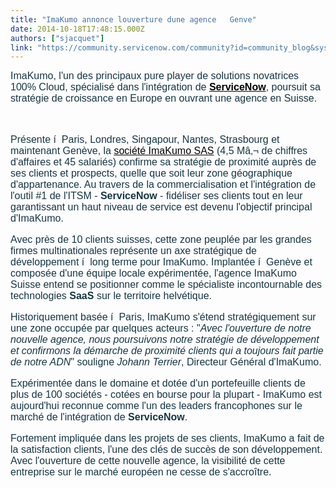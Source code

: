 ```yaml
---
title: "ImaKumo annonce louverture dune agence   Genve"
date: 2014-10-18T17:48:15.000Z
authors: ["sjacquet"]
link: "https://community.servicenow.com/community?id=community_blog&sys_id=ac5e2aaddbd0dbc01dcaf3231f96193f"
---
```

<p style="font-family: arial, sans-serif; color: #666666;"><span style="font-weight: inherit; font-style: inherit; font-size: 16px; font-family: sans-serif; color: #153643;">ImaKumo, l'un des principaux pure player de solutions novatrices 100% Cloud, spécialisé dans l'intégration de </span><strong style="font-style: inherit; font-size: 16px; font-family: sans-serif; color: #153643;"><a title="k-external-small" class="jive-link-external-small" href="http://www.imakumo.fr/servicenow/" rel="nofollow" style="font-weight: inherit; font-style: inherit; font-family: inherit; color: #000000;" target="_blank">ServiceNow</a></strong><span style="font-weight: inherit; font-style: inherit; font-size: 16px; font-family: sans-serif; color: #153643;">, poursuit sa stratégie de croissance en Europe en ouvrant une agence en Suisse.</span></p><p style="font-family: arial, sans-serif; color: #666666;"><span style="font-weight: inherit; font-style: inherit; font-size: 16px; font-family: sans-serif; color: #153643;"><br/></span></p><p style="font-size: 16px; font-family: sans-serif; color: #153643;">Présente í  Paris, Londres, Singapour, Nantes, Strasbourg et maintenant Genève, la <a title="k-external-small" class="jive-link-external-small" href="http://www.imakumo.fr/" rel="nofollow" style="font-weight: inherit; font-style: inherit; font-family: inherit; color: #000000;" target="_blank">société ImaKumo SAS</a> (4,5 Mâ‚¬ de chiffres d'affaires et 45 salariés) confirme sa stratégie de proximité auprès de ses clients et prospects, quelle que soit leur zone géographique d'appartenance. Au travers de la commercialisation et l'intégration de l'outil #1 de l'ITSM - <strong style="font-style: inherit; font-family: inherit;">ServiceNow</strong> - fidéliser ses clients tout en leur garantissant un haut niveau de service est devenu l'objectif principal d'ImaKumo.</p><p></p><p style="font-size: 16px; font-family: sans-serif; color: #153643;">Avec près de 10 clients suisses, cette zone peuplée par les grandes firmes multinationales représente un axe stratégique de développement í  long terme pour ImaKumo. Implantée í  Genève et composée d'une équipe locale expérimentée, l'agence ImaKumo Suisse entend se positionner comme le spécialiste incontournable des technologies <strong style="font-style: inherit; font-family: inherit;">SaaS</strong> sur le territoire helvétique.</p><p></p><p style="font-size: 16px; font-family: sans-serif; color: #153643;">Historiquement basée í  Paris, ImaKumo s'étend stratégiquement sur une zone occupée par quelques acteurs : "<em style="font-weight: inherit; font-family: inherit;">Avec l'ouverture de notre nouvelle agence, nous poursuivons notre stratégie de développement et confirmons la démarche de proximité clients qui a toujours fait partie de notre ADN</em>" souligne <em style="font-weight: inherit; font-family: inherit;">Johann Terrier</em>, Directeur Général d'ImaKumo.</p><p></p><p style="font-size: 16px; font-family: sans-serif; color: #153643;">Expérimentée dans le domaine et dotée d'un portefeuille clients de plus de 100 sociétés - cotées en bourse pour la plupart - ImaKumo est aujourd'hui reconnue comme l'un des leaders francophones sur le marché de l'intégration de <strong style="font-style: inherit; font-family: inherit;">ServiceNow</strong>.</p><p></p><p style="font-size: 16px; font-family: sans-serif; color: #153643;">Fortement impliquée dans les projets de ses clients, ImaKumo a fait de la satisfaction clients, l'une des clés de succès de son développement. Avec l'ouverture de cette nouvelle agence, la visibilité de cette entreprise sur le marché européen ne cesse de s'accroître.</p>